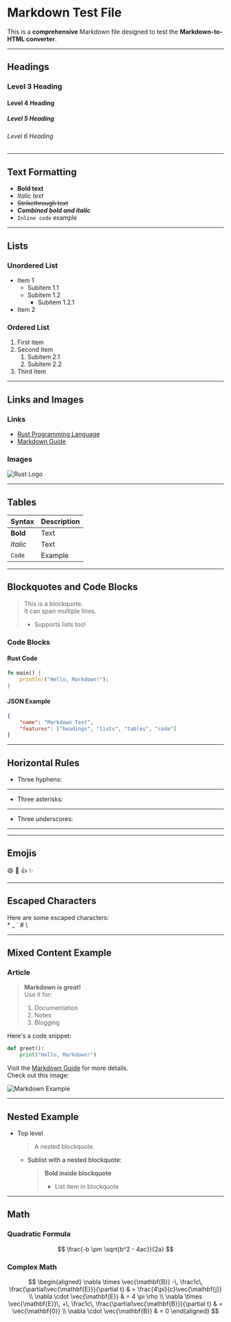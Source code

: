 # Markdown Test File

This is a **comprehensive** Markdown file designed to test the **Markdown-to-HTML converter**.

---

## Headings

### Level 3 Heading

#### Level 4 Heading

##### Level 5 Heading

###### Level 6 Heading

---

## Text Formatting

- **Bold text**
- *Italic text*
- ~~Strikethrough text~~
- **_Combined bold and italic_**
- `Inline code` example

---

## Lists

### Unordered List
- Item 1
  - Subitem 1.1
  - Subitem 1.2
    - Subitem 1.2.1
- Item 2

### Ordered List
1. First item
2. Second item
   1. Subitem 2.1
   2. Subitem 2.2
3. Third item

---

## Links and Images

### Links
- [Rust Programming Language](https://www.rust-lang.org/)
- [Markdown Guide](https://www.markdownguide.org/)

### Images
![Rust Logo](https://upload.wikimedia.org/wikipedia/commons/d/d5/Rust_programming_language_black_logo.svg)

---

## Tables

| Syntax      | Description |
|-------------|-------------|
| **Bold**    | Text        |
| *Italic*    | Text        |
| `Code`      | Example     |

---

## Blockquotes and Code Blocks

> This is a blockquote.  
> It can span multiple lines.  
> - Supports lists too!

### Code Blocks

#### Rust Code
```rust
fn main() {
    println!("Hello, Markdown!");
}
```

#### JSON Example
```json
{
    "name": "Markdown Test",
    "features": ["headings", "lists", "tables", "code"]
}
```

---

## Horizontal Rules

- Three hyphens:
---

- Three asterisks:
***

- Three underscores:
___

---

## Emojis

:smile: :rocket: :+1: :sparkles:

---

## Escaped Characters

Here are some escaped characters:  
\* \_ \` \# \\

---

## Mixed Content Example

### Article

> **Markdown is great!**  
> Use it for:
> 1. Documentation
> 2. Notes
> 3. Blogging

Here's a code snippet:  
```python
def greet():
    print("Hello, Markdown!")
```

Visit the [Markdown Guide](https://www.markdownguide.org/) for more details.  
Check out this image:

![Markdown Example](https://via.placeholder.com/150)

---

## Nested Example

- Top level
  > A nested blockquote.
  - Sublist with a nested blockquote:
    > **Bold inside blockquote**
    > - List item in blockquote

---

## Math

### Quadratic Formula
$$
\frac{-b \pm \sqrt{b^2 - 4ac}}{2a}
$$

### Complex Math
$$
\begin{aligned}
\nabla \times \vec{\mathbf{B}} -\, \frac1c\, \frac{\partial\vec{\mathbf{E}}}{\partial t} & = \frac{4\pi}{c}\vec{\mathbf{j}} \\
\nabla \cdot \vec{\mathbf{E}} & = 4 \pi \rho \\
\nabla \times \vec{\mathbf{E}}\, +\, \frac1c\, \frac{\partial\vec{\mathbf{B}}}{\partial t} & = \vec{\mathbf{0}} \\
\nabla \cdot \vec{\mathbf{B}} & = 0
\end{aligned}
$$
